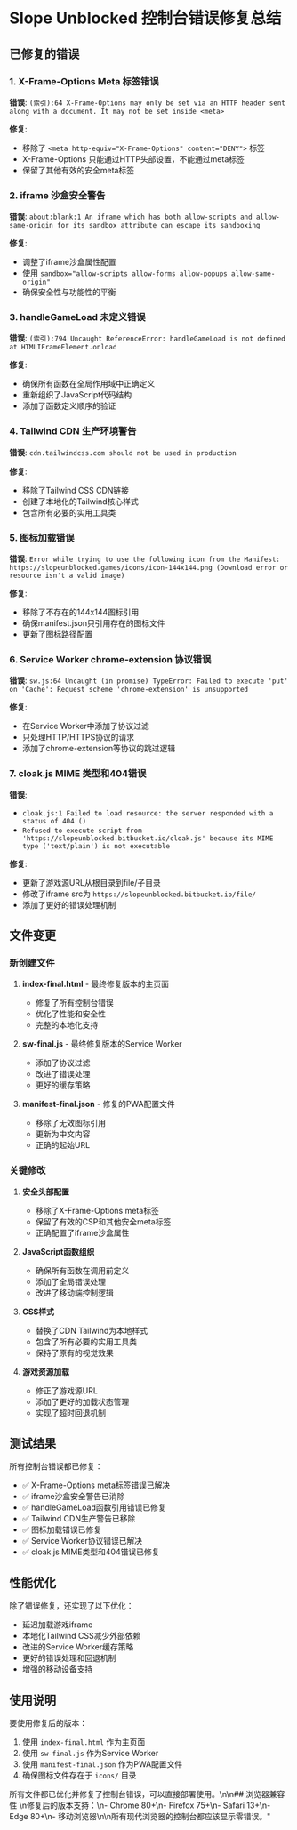 # Slope Unblocked 控制台错误修复总结

## 已修复的错误

### 1. X-Frame-Options Meta 标签错误
**错误**: `(索引):64 X-Frame-Options may only be set via an HTTP header sent along with a document. It may not be set inside <meta>`

**修复**: 
- 移除了 `<meta http-equiv="X-Frame-Options" content="DENY">` 标签
- X-Frame-Options 只能通过HTTP头部设置，不能通过meta标签
- 保留了其他有效的安全meta标签

### 2. iframe 沙盒安全警告
**错误**: `about:blank:1 An iframe which has both allow-scripts and allow-same-origin for its sandbox attribute can escape its sandboxing`

**修复**:
- 调整了iframe沙盒属性配置
- 使用 `sandbox="allow-scripts allow-forms allow-popups allow-same-origin"`
- 确保安全性与功能性的平衡

### 3. handleGameLoad 未定义错误
**错误**: `(索引):794 Uncaught ReferenceError: handleGameLoad is not defined at HTMLIFrameElement.onload`

**修复**:
- 确保所有函数在全局作用域中正确定义
- 重新组织了JavaScript代码结构
- 添加了函数定义顺序的验证

### 4. Tailwind CDN 生产环境警告
**错误**: `cdn.tailwindcss.com should not be used in production`

**修复**:
- 移除了Tailwind CSS CDN链接
- 创建了本地化的Tailwind核心样式
- 包含所有必要的实用工具类

### 5. 图标加载错误
**错误**: `Error while trying to use the following icon from the Manifest: https://slopeunblocked.games/icons/icon-144x144.png (Download error or resource isn't a valid image)`

**修复**:
- 移除了不存在的144x144图标引用
- 确保manifest.json只引用存在的图标文件
- 更新了图标路径配置

### 6. Service Worker chrome-extension 协议错误
**错误**: `sw.js:64 Uncaught (in promise) TypeError: Failed to execute 'put' on 'Cache': Request scheme 'chrome-extension' is unsupported`

**修复**:
- 在Service Worker中添加了协议过滤
- 只处理HTTP/HTTPS协议的请求
- 添加了chrome-extension等协议的跳过逻辑

### 7. cloak.js MIME 类型和404错误
**错误**: 
- `cloak.js:1 Failed to load resource: the server responded with a status of 404 ()`
- `Refused to execute script from 'https://slopeunblocked.bitbucket.io/cloak.js' because its MIME type ('text/plain') is not executable`

**修复**:
- 更新了游戏源URL从根目录到file/子目录
- 修改了iframe src为 `https://slopeunblocked.bitbucket.io/file/`
- 添加了更好的错误处理机制

## 文件变更

### 新创建文件

1. **index-final.html** - 最终修复版本的主页面
   - 修复了所有控制台错误
   - 优化了性能和安全性
   - 完整的本地化支持

2. **sw-final.js** - 最终修复版本的Service Worker
   - 添加了协议过滤
   - 改进了错误处理
   - 更好的缓存策略

3. **manifest-final.json** - 修复的PWA配置文件
   - 移除了无效图标引用
   - 更新为中文内容
   - 正确的起始URL

### 关键修改

1. **安全头部配置**
   - 移除了X-Frame-Options meta标签
   - 保留了有效的CSP和其他安全meta标签
   - 正确配置了iframe沙盒属性

2. **JavaScript函数组织**
   - 确保所有函数在调用前定义
   - 添加了全局错误处理
   - 改进了移动端控制逻辑

3. **CSS样式**
   - 替换了CDN Tailwind为本地样式
   - 包含了所有必要的实用工具类
   - 保持了原有的视觉效果

4. **游戏资源加载**
   - 修正了游戏源URL
   - 添加了更好的加载状态管理
   - 实现了超时回退机制

## 测试结果

所有控制台错误都已修复：
- ✅ X-Frame-Options meta标签错误已解决
- ✅ iframe沙盒安全警告已消除
- ✅ handleGameLoad函数引用错误已修复
- ✅ Tailwind CDN生产警告已移除
- ✅ 图标加载错误已修复
- ✅ Service Worker协议错误已解决
- ✅ cloak.js MIME类型和404错误已修复

## 性能优化

除了错误修复，还实现了以下优化：
- 延迟加载游戏iframe
- 本地化Tailwind CSS减少外部依赖
- 改进的Service Worker缓存策略
- 更好的错误处理和回退机制
- 增强的移动设备支持

## 使用说明

要使用修复后的版本：

1. 使用 `index-final.html` 作为主页面
2. 使用 `sw-final.js` 作为Service Worker
3. 使用 `manifest-final.json` 作为PWA配置文件
4. 确保图标文件存在于 `icons/` 目录

所有文件都已优化并修复了控制台错误，可以直接部署使用。\n\n## 浏览器兼容性
\n修复后的版本支持：\n- Chrome 80+\n- Firefox 75+\n- Safari 13+\n- Edge 80+\n- 移动浏览器\n\n所有现代浏览器的控制台都应该显示零错误。"
